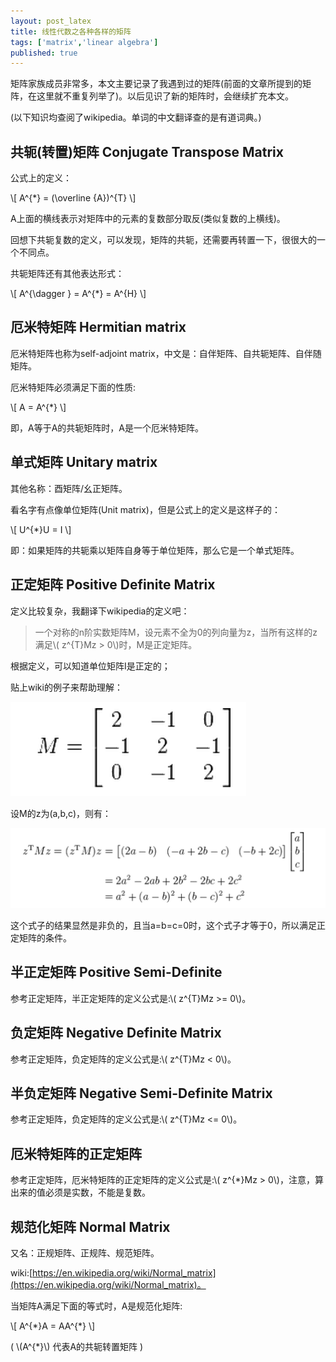 ```yaml
---
layout: post_latex
title: 线性代数之各种各样的矩阵
tags: ['matrix','linear algebra']
published: true
---
```


矩阵家族成员非常多，本文主要记录了我遇到过的矩阵(前面的文章所提到的矩阵，在这里就不重复列举了)。以后见识了新的矩阵时，会继续扩充本文。

(以下知识均查阅了wikipedia。单词的中文翻译查的是有道词典。)

<!--more-->

## 共轭(转置)矩阵 Conjugate Transpose Matrix

公式上的定义：

\\[ A\^\{*\} = (\\overline \{A\})\^\{T\} \\]

A上面的横线表示对矩阵中的元素的复数部分取反(类似复数的上横线)。

回想下共轭复数的定义，可以发现，矩阵的共轭，还需要再转置一下，很很大的一个不同点。

共轭矩阵还有其他表达形式：

\\[ A\^\{\\dagger \} = A\^\{*\} = A\^\{H\} \\]

## 厄米特矩阵 Hermitian matrix

厄米特矩阵也称为self-adjoint matrix，中文是：自伴矩阵、自共轭矩阵、自伴随矩阵。

厄米特矩阵必须满足下面的性质:

\\[ A = A\^\{*\} \\]

即，A等于A的共轭矩阵时，A是一个厄米特矩阵。



## 单式矩阵 Unitary matrix

其他名称：酉矩阵/幺正矩阵。

看名字有点像单位矩阵(Unit matrix)，但是公式上的定义是这样子的：

\\[ U\^\{*\}U = I \\]

即：如果矩阵的共轭乘以矩阵自身等于单位矩阵，那么它是一个单式矩阵。



## 正定矩阵 Positive Definite Matrix

定义比较复杂，我翻译下wikipedia的定义吧：

> 一个对称的n阶实数矩阵M，设元素不全为0的列向量为z，当所有这样的z满足\\( z\^\{T\}Mz > 0\\)时，M是正定矩阵。

根据定义，可以知道单位矩阵I是正定的；

贴上wiki的例子来帮助理解：

![1.png](../images/2015.10/1.png)

设M的z为(a,b,c)，则有：

![2.png](../images/2015.10/2.png)

这个式子的结果显然是非负的，且当a=b=c=0时，这个式子才等于0，所以满足正定矩阵的条件。

## 半正定矩阵 Positive Semi-Definite

参考正定矩阵，半正定矩阵的定义公式是:\\( z\^\{T\}Mz >= 0\\)。

## 负定矩阵 Negative Definite Matrix

参考正定矩阵，负定矩阵的定义公式是:\\( z\^\{T\}Mz < 0\\)。

## 半负定矩阵 Negative Semi-Definite Matrix

参考正定矩阵，负定矩阵的定义公式是:\\( z\^\{T\}Mz <= 0\\)。

## 厄米特矩阵的正定矩阵

参考正定矩阵，厄米特矩阵的正定矩阵的定义公式是:\\( z\^\{*\}Mz > 0\\)，注意，算出来的值必须是实数，不能是复数。


## 规范化矩阵 Normal Matrix

又名：正规矩阵、正规阵、规范矩阵。

wiki:[https://en.wikipedia.org/wiki/Normal_matrix](https://en.wikipedia.org/wiki/Normal_matrix)。

当矩阵A满足下面的等式时，A是规范化矩阵:

\\[ A\^\{\*\}A = AA\^\{\*\} \\]

( \\(A\^\{\*\}\\) 代表A的共轭转置矩阵 )

